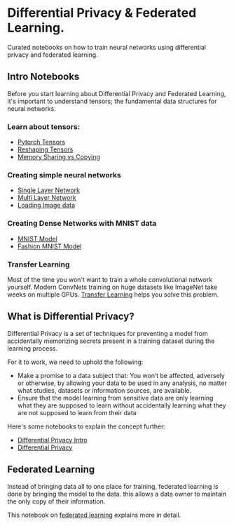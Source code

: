 # Differential Privacy & Federated Learning.

Curated notebooks on how to train neural networks using differential privacy and federated learning.


## Intro Notebooks

Before you start learning about Differential Privacy and Federated Learning,
it's important to understand tensors; the fundamental data structures for neural networks.

### Learn about tensors:

- [Pytorch Tensors](intro-notebooks/pytorch_tensors.ipynb)
- [Reshaping Tensors](intro-noteboos/reshaping_tensors.ipynb)
- [Memory Sharing vs Copying](intro-notebooks/memory_sharing_vs_copying.ipynb)


### Creating simple neural networks

- [Single Layer Network](intro-notebooks/single_layer_network.ipynb)
- [Multi Layer Network](intro-notebooks/multilayer_network.ipynb)
- [Loading Image data](intro-notebooks/loading_image_data.ipynb)


### Creating Dense Networks with MNIST data

- [MNIST Model](intro-notebooks/mnist_neural_network.ipynb)
- [Fashion MNIST Model](fashion-mnist-model/fashion_mnist_netowkr.ipynb)


### Transfer Learning

Most of the time you won't want to train a whole convolutional network yourself.
Modern ConvNets training on huge datasets like ImageNet take weeks on multiple GPUs.
[Transfer Learning](intro-notebooks/transfer_learning.ipynb) helps you solve this problem.

## What is Differential Privacy?

Differential Privacy is a set of techniques for
preventing a model from accidentally memorizing secrets present
in a training dataset during the learning process.

For it to work, we need to uphold the following:

- Make a promise to a data subject that: You won’t be affected,
  adversely or otherwise, by allowing your data to be used in any analysis,
  no matter what studies, datasets or information sources, are available.
- Ensure that the model learning from sensitive data are only learning what they are
  supposed to learn without accidentally learning what they are not supposed to learn from their data

Here's some notebooks to explain the concept further:

- [Differential Privacy Intro](differential-privacy-intro/intro_differential_privacy.ipynb)
- [Differential Privacy](differential-privacy/differential_privacy.ipynb)


## Federated Learning
Instead of bringing data all to one place for training,
federated learning is done by bringing the model to the data.
this allows a data owner to maintain the only copy of their information.

This notebook on [federated learning](federated-learning/federated_learning.ipynb) explains
more in detail.


